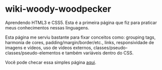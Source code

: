 # wiki-woody-woodpecker
Aprendendo HTML3 e CSS5. Esta é a primeira página que fiz para praticar meus conhecimentos nessas linguagens.

Esta página me serviu bastante para fixar conceitos como: grouping tags, harmonia de cores, padding/margin/border/etc., links, responsividade de imagens e vídeos, uso de vídeos externos, classes/pseudo-classes/pseudo-elementos e também variáveis dentro do CSS.

Você pode checar essa simples página <a href="https://benito-miyazato.github.io/woody-woodpecker-page/" target="_blank">aqui<a/>.

